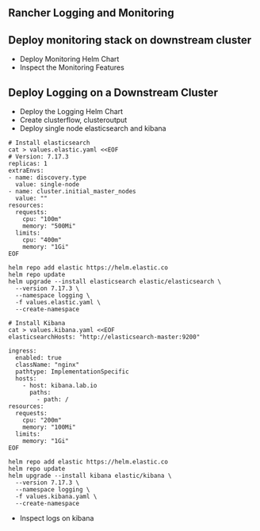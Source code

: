 ## Rancher Logging and Monitoring

## Deploy monitoring stack on downstream cluster

- Deploy Monitoring Helm Chart
- Inspect the Monitoring Features

## Deploy Logging on a Downstream Cluster

- Deploy the Logging Helm Chart
- Create clusterflow, clusteroutput
- Deploy single node elasticsearch and kibana

``` 
# Install elasticsearch
cat > values.elastic.yaml <<EOF
# Version: 7.17.3
replicas: 1
extraEnvs:
- name: discovery.type
  value: single-node
- name: cluster.initial_master_nodes
  value: ""
resources:
  requests:
    cpu: "100m"
    memory: "500Mi"
  limits:
    cpu: "400m"
    memory: "1Gi"
EOF

helm repo add elastic https://helm.elastic.co
helm repo update
helm upgrade --install elasticsearch elastic/elasticsearch \
  --version 7.17.3 \
  --namespace logging \
  -f values.elastic.yaml \
  --create-namespace

# Install Kibana
cat > values.kibana.yaml <<EOF
elasticsearchHosts: "http://elasticsearch-master:9200"

ingress:
  enabled: true
  className: "nginx"
  pathtype: ImplementationSpecific
  hosts:
    - host: kibana.lab.io
      paths:
        - path: /
resources:
  requests:
    cpu: "200m"
    memory: "100Mi"
  limits:
    memory: "1Gi"
EOF

helm repo add elastic https://helm.elastic.co
helm repo update
helm upgrade --install kibana elastic/kibana \
  --version 7.17.3 \
  --namespace logging \
  -f values.kibana.yaml \
  --create-namespace
```
- Inspect logs on kibana


